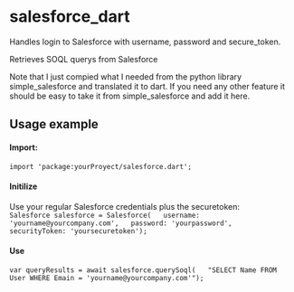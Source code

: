 # salesforce_dart
Handles login to Salesforce with username, password and secure_token.

Retrieves SOQL querys from Salesforce

Note that I just compied what I needed from the python library simple_salesforce and translated it to dart. If you need any other feature it should be easy to take it from simple_salesforce and add it here.

## Usage example
#### Import:
`import 'package:yourProyect/salesforce.dart';`

#### Initilize
Use your regular Salesforce credentials plus the securetoken:  
`Salesforce salesforce = Salesforce(  
    username: 'yourname@yourcompany.com',  
    password: 'yourpassword',  
    securityToken: 'yoursecuretoken');`

#### Use
`var queryResults = await salesforce.querySoql(  
    "SELECT Name FROM User WHERE Emain = 'yourname@yourcompany.com'");`
